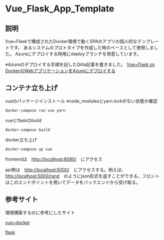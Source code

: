 # Vue_Flask_App_Template

## 説明
Vue+Flaskで構成されたDocker環境で動くSPAのアプリの個人的なテンプレートです。
あるシステムのプロトタイプを作成した時のベースとして使用しました。
Azureにデプロイする時用にdeployブランチを用意しています。

※Azureのデプロイする手順を記したQiita記事を書きました。
[Vue+Flask on DockerのWebアプリケーションをAzureにデプロイする]()

## コンテナ立ち上げ

vueのパッケージインストール
※node_modulesとyarn.lockがない状態か確認
```
docker-compose run vue yarn
```

vueとflaskのbuild
```
docker-compose build
```

docker立ち上げ
```
docker-compose up vue
```

frontendは　[http://localhost:8080/](http://localhost:8080/)　にアクセス

api側は　[http://localhost:5000/](http://localhost:5000/)　にアクセスする。例えば、[http://localhost:5000/rand](http://localhost:5000/rand)　のようにjson形式を返すことができる。フロントはこのエンドポイントを用いてデータをバックエンドから受け取る。


## 参考サイト
環境構築するのに参考にしたサイト

[vue+docker](https://qiita.com/rh_taro/items/ca08b930f704275286a4)

[flask](https://qiita.com/rockguitar67/items/f8edc33dd221d8f4e965)

